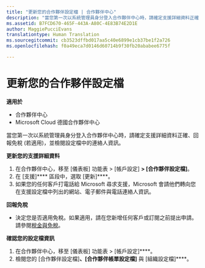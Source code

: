 ```yaml
---
title: "更新您的合作夥伴設定檔 | 合作夥伴中心"
description: "當您第一次以系統管理員身分登入合作夥伴中心時，請確定支援詳細資料正確、回報免稅 (若適用)，並檢閱設定檔中的連絡人資訊。"
ms.assetid: B7FCD670-465F-443A-A80C-4E83B74E2D1E
author: MaggiePucciEvans
translationtype: Human Translation
ms.sourcegitcommit: cb3523dffbd017aa5c40e6899e1cb37be1f2a726
ms.openlocfilehash: f0a49eca7d0146d60714b9f30fb20ababee6775f

---
```


# 更新您的合作夥伴設定檔

**適用於**

-  合作夥伴中心
-  Microsoft Cloud 德國合作夥伴中心

當您第一次以系統管理員身分登入合作夥伴中心時，請確定支援詳細資料正確、回報免稅 (若適用)，並檢閱設定檔中的連絡人資訊。

**更新您的支援詳細資料**

1.  在合作夥伴中心，移至 \[儀表板\] 功能表 &gt; \[帳戶設定\] ****&gt; \[合作夥伴設定檔\]****。
2.  在 \[支援\]**** 區段中，選取 \[更新\]****。
3.  如果您的任何客戶打電話給 Microsoft 尋求支援，Microsoft 會請他們轉向您在支援設定檔中列出的網站、電子郵件與電話連絡人資訊。

**回報免稅**

-   決定您是否適用免稅。如果適用，請在您新增任何客戶或訂閱之前提出申請。 請參閱[稅金與免稅](tax-and-tax-exemptions.md)。

**確認您的設定檔資訊**

1.  在合作夥伴中心，移至 \[儀表板\] 功能表 &gt; \[帳戶設定\]****。
2.  檢閱您的 \[合作夥伴設定檔\]****、\[合作夥伴帳單設定檔\]**** 與 \[組織設定檔\]****。

 

 






<!--HONumber=Jan17_HO2-->


